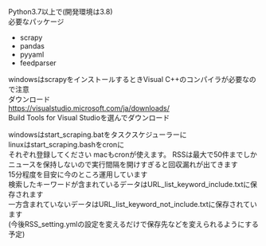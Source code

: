 Python3.7以上で(開発環境は3.8)  
必要なパッケージ
- scrapy
- pandas
- pyyaml
- feedparser

windowsはscrapyをインストールするときVisual C++のコンパイラが必要なので注意  
ダウンロード  
https://visualstudio.microsoft.com/ja/downloads/  
Build Tools for Visual Studioを選んでダウンロード  

windowsはstart_scraping.batをタスクスケジューラーに  
linuxはstart_scraping.bashをcronに  
それぞれ登録してください
macもcronが使えます。
RSSは最大で50件までしかニュースを保持しないので実行間隔を開けすぎると回収漏れが出てきます  
15分程度を目安に今のところ運用しています  
検索したキーワードが含まれているデータはURL_list_keyword_include.txtに保存されます    
一方含まれていないデータはURL_list_keyword_not_include.txtに保存されています  
(今後RSS_setting.ymlの設定を変えるだけで保存先などを変えられるようにする予定)
